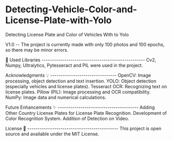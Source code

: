 # Detecting-Vehicle-Color-and-License-Plate-with-Yolo
Detecting License Plate and Color of Vehicles With to Yolo

V1.0 -- The project is currently made with only 100 photos and 100 epochs, so there may be minor errors.

🚀 Used Libraries --------------------------------------------------
Cv2, Numpy, Ultralytics, Pytesseract and PIL were used in the project.

Acknowledgments 💡 --------------------------------
OpenCV: Image processing, object detection and text insertion.
YOLO: Object detection (especially vehicles and license plates).
Tesseract OCR: Recognizing text on license plates.
Pillow (PIL): Image processing and OCR compatibility.
NumPy: Image data and numerical calculations.

Future Enhancements ✨ ---------------------------------------
Adding Other Country License Plates for License Plate Recognition.
Development of Color Recognition System.
Addition of Detection on Video.

License 📝 --------------------------------------------
This project is open source and available under the MIT License.
